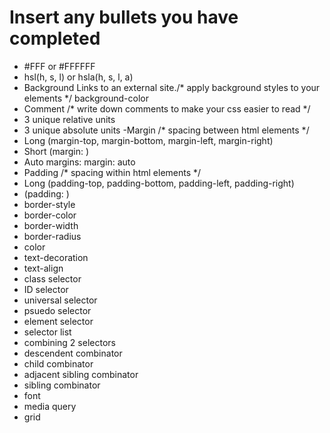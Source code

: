 # Insert any bullets you have completed
- #FFF or #FFFFFF
- hsl(h, s, l) or hsla(h, s, l, a)
- Background    Links to an external site./* apply background styles to your elements */
background-color
- Comment /* write down comments to make your css easier to read */
- 3 unique relative units
- 3 unique absolute units
-Margin     /* spacing between html elements */
- Long (margin-top, margin-bottom, margin-left, margin-right)
- Short (margin: <top> <right> <bottom> <left>)
- Auto margins: margin: auto
- Padding     /* spacing within html elements */
- Long (padding-top, padding-bottom, padding-left, padding-right)
-  (padding: <top> <right> <bottom> <left>)
- border-style
- border-color
- border-width
- border-radius
- color
- text-decoration
- text-align
- class selector
- ID selector
- universal selector
- psuedo selector
- element selector
- selector list
- combining 2 selectors
- descendent combinator
- child combinator
- adjacent sibling combinator
- sibling combinator
- font
- media query
- grid